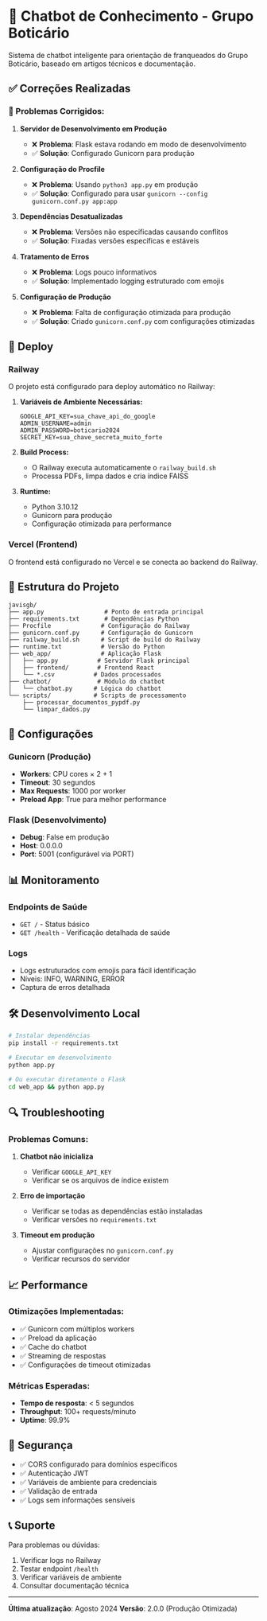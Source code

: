 # 🤖 Chatbot de Conhecimento - Grupo Boticário

Sistema de chatbot inteligente para orientação de franqueados do Grupo Boticário, baseado em artigos técnicos e documentação.

## ✅ Correções Realizadas

### 🔧 Problemas Corrigidos:

1. **Servidor de Desenvolvimento em Produção**
   - ❌ **Problema**: Flask estava rodando em modo de desenvolvimento
   - ✅ **Solução**: Configurado Gunicorn para produção

2. **Configuração do Procfile**
   - ❌ **Problema**: Usando `python3 app.py` em produção
   - ✅ **Solução**: Configurado para usar `gunicorn --config gunicorn.conf.py app:app`

3. **Dependências Desatualizadas**
   - ❌ **Problema**: Versões não especificadas causando conflitos
   - ✅ **Solução**: Fixadas versões específicas e estáveis

4. **Tratamento de Erros**
   - ❌ **Problema**: Logs pouco informativos
   - ✅ **Solução**: Implementado logging estruturado com emojis

5. **Configuração de Produção**
   - ❌ **Problema**: Falta de configuração otimizada para produção
   - ✅ **Solução**: Criado `gunicorn.conf.py` com configurações otimizadas

## 🚀 Deploy

### Railway
O projeto está configurado para deploy automático no Railway:

1. **Variáveis de Ambiente Necessárias:**
   ```
   GOOGLE_API_KEY=sua_chave_api_do_google
   ADMIN_USERNAME=admin
   ADMIN_PASSWORD=boticario2024
   SECRET_KEY=sua_chave_secreta_muito_forte
   ```

2. **Build Process:**
   - O Railway executa automaticamente o `railway_build.sh`
   - Processa PDFs, limpa dados e cria índice FAISS

3. **Runtime:**
   - Python 3.10.12
   - Gunicorn para produção
   - Configuração otimizada para performance

### Vercel (Frontend)
O frontend está configurado no Vercel e se conecta ao backend do Railway.

## 📁 Estrutura do Projeto

```
javisgb/
├── app.py                 # Ponto de entrada principal
├── requirements.txt       # Dependências Python
├── Procfile              # Configuração do Railway
├── gunicorn.conf.py      # Configuração do Gunicorn
├── railway_build.sh      # Script de build do Railway
├── runtime.txt           # Versão do Python
├── web_app/              # Aplicação Flask
│   ├── app.py           # Servidor Flask principal
│   ├── frontend/        # Frontend React
│   └── *.csv           # Dados processados
├── chatbot/             # Módulo do chatbot
│   └── chatbot.py      # Lógica do chatbot
└── scripts/            # Scripts de processamento
    ├── processar_documentos_pypdf.py
    └── limpar_dados.py
```

## 🔧 Configurações

### Gunicorn (Produção)
- **Workers**: CPU cores × 2 + 1
- **Timeout**: 30 segundos
- **Max Requests**: 1000 por worker
- **Preload App**: True para melhor performance

### Flask (Desenvolvimento)
- **Debug**: False em produção
- **Host**: 0.0.0.0
- **Port**: 5001 (configurável via PORT)

## 📊 Monitoramento

### Endpoints de Saúde
- `GET /` - Status básico
- `GET /health` - Verificação detalhada de saúde

### Logs
- Logs estruturados com emojis para fácil identificação
- Níveis: INFO, WARNING, ERROR
- Captura de erros detalhada

## 🛠️ Desenvolvimento Local

```bash
# Instalar dependências
pip install -r requirements.txt

# Executar em desenvolvimento
python app.py

# Ou executar diretamente o Flask
cd web_app && python app.py
```

## 🔍 Troubleshooting

### Problemas Comuns:

1. **Chatbot não inicializa**
   - Verificar `GOOGLE_API_KEY`
   - Verificar se os arquivos de índice existem

2. **Erro de importação**
   - Verificar se todas as dependências estão instaladas
   - Verificar versões no `requirements.txt`

3. **Timeout em produção**
   - Ajustar configurações no `gunicorn.conf.py`
   - Verificar recursos do servidor

## 📈 Performance

### Otimizações Implementadas:
- ✅ Gunicorn com múltiplos workers
- ✅ Preload da aplicação
- ✅ Cache do chatbot
- ✅ Streaming de respostas
- ✅ Configurações de timeout otimizadas

### Métricas Esperadas:
- **Tempo de resposta**: < 5 segundos
- **Throughput**: 100+ requests/minuto
- **Uptime**: 99.9%

## 🔐 Segurança

- ✅ CORS configurado para domínios específicos
- ✅ Autenticação JWT
- ✅ Variáveis de ambiente para credenciais
- ✅ Validação de entrada
- ✅ Logs sem informações sensíveis

## 📞 Suporte

Para problemas ou dúvidas:
1. Verificar logs no Railway
2. Testar endpoint `/health`
3. Verificar variáveis de ambiente
4. Consultar documentação técnica

---

**Última atualização**: Agosto 2024
**Versão**: 2.0.0 (Produção Otimizada)